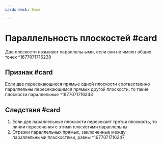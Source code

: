 ```yaml
---
cards-deck: Base

---
```


# Параллельность плоскостей #card 
Две плоскости называют параллельными, если они не имеют общих точек
^1677071716238

## Признак #card 
Если две пересекающиеся прямые одной плоскости соотвественно параллельны пересекающимся прямых другой плоскости, то такие плоскости параллельные
^1677071716243

## Следствия #card
1. Если две параллельные плоскости пересекает третья плоскость, то линии пересечения с этими плоскотями параллельны
2. Отрезки параллельных прямых, заключенные между параллельными плоскостями, равны
^1677071716247
